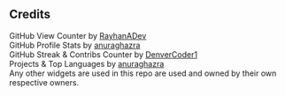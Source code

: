 ## Credits

GitHub View Counter by [RayhanADev](https://myviewcounts.rayhanadev.repl.co)
<br />
GitHub Profile Stats by [anuraghazra](https://github.com/anuraghazra/github-readme-stats)
<br />
GitHub Streak & Contribs Counter by [DenverCoder1](https://github.com/DenverCoder1/github-readme-streak-stats)
<br />
Projects & Top Languages by [anuraghazra](https://github.com/anuraghazra/github-readme-stats)
<br />
Any other widgets are used in this repo are used and owned by their own respective owners.
